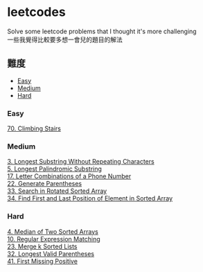 # leetcodes
Solve some leetcode problems that I thought it's more challenging   
一些我覺得比較要多想一會兒的題目的解法

## 難度
+ [Easy](#Easy)  
+ [Medium](#Medium)  
+ [Hard](#Hard)  

### Easy
[70. Climbing Stairs](https://github.com/fhsi5794/leetcodes/tree/master/70._Climbing_Stairs)  

### Medium
[3. Longest Substring Without Repeating Characters](https://github.com/fhsi5794/leetcodes/tree/master//03_Longest_Substring_Without_Repeating_Characters)  
[5. Longest Palindromic Substring ](https://github.com/fhsi5794/leetcodes/tree/master//05_Longest_Palindromic_Substring)  
[17. Letter Combinations of a Phone Number](https://github.com/fhsi5794/leetcodes/tree/master/17_Letter_Combinations_of_a_Phone_Number)   
[22. Generate Parentheses](https://github.com/fhsi5794/leetcodes/tree/master/22_Generate_Parentheses)  
[33. Search in Rotated Sorted Array](https://github.com/fhsi5794/leetcodes/tree/master/33._Search_in_Rotated_Sorted_Array)    
[34. Find First and Last Position of Element in Sorted Array](https://github.com/fhsi5794/leetcodes/tree/master/34_Find_First_and_Last_Position_of_Element_in_Sorted_Array)  

### Hard
[4. Median of Two Sorted Arrays](https://github.com/fhsi5794/leetcodes/tree/master//04_Median_of_Two_Sorted%20Arrays)  
[10. Regular Expression Matching](https://github.com/fhsi5794/leetcodes/tree/master//10_Regular_Expression_Matching)    
[23. Merge k Sorted Lists](https://github.com/fhsi5794/leetcodes/tree/master/23_Merge_k_Sorted_Lists)      
[32. Longest Valid Parentheses](https://github.com/fhsi5794/leetcodes/tree/master/32_Longest_Valid_Parentheses)     
[41. First Missing Positive](https://github.com/fhsi5794/leetcodes/tree/master/41._First_Missing_Positive)     
